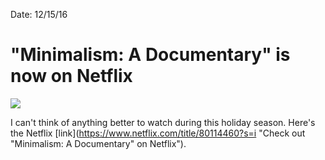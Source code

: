 Date: 12/15/16

# "Minimalism: A Documentary" is now on Netflix

![](https://dl.dropboxusercontent.com/s/h7hlhit0ahufr3g/Image.1befa6b85b984a6cbf3d5678bec31b2f.jpeg)

I can't think of anything better to watch during this holiday season. Here's the Netflix [link](https://www.netflix.com/title/80114460?s=i "Check out "Minimalism: A Documentary" on Netflix").



